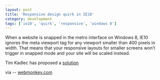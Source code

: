 ```yaml
---
layout: post
title: 'Responsive design quirk in IE10'
category: development
tags: ['ie10', 'quirk', 'responsive', 'windows 8']
---
```


When a website is snapped in the metro interface on Windows 8, IE10 ignores the meta viewport tag for any viewport smaller than 400 pixels in width. That means that your responsive layouts for smaller screens won’t trigger in snapped mode and your site will be scaled instead.

Tim Kadlec has proposed a [solution](http://timkadlec.com/2012/10/ie10-snap-mode-and-responsive-design/)

via -- [webmonkey.com](http://www.webmonkey.com/2012/10/ie-10-is-coming/)